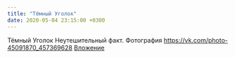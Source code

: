 ```yaml
---
title: "Тёмный Уголок"
date: 2020-05-04 23:15:00 +0300
---
```


Тёмный Уголок
Неутешительный факт.
Фотография
<a class="vk-attach" href="https://vk.com/photo-45091870_457369628">https://vk.com/photo-45091870_457369628</a>
<a class="vk-attach" href="https://vk.com/photo-45091870_457369628">Вложение</a>

